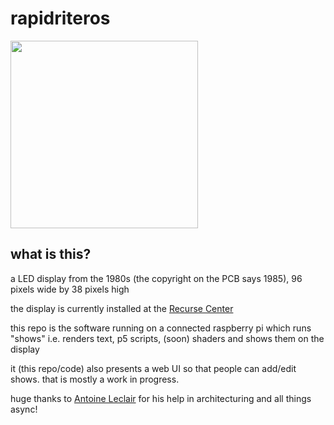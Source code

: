 # rapidriteros

<img src="https://github.com/user-attachments/assets/8c83438a-b475-4aa2-a457-cfa5b6127c11" style="width:300px">

## what is this?

a LED display from the 1980s (the copyright on the PCB says 1985), 96 pixels wide by 38 pixels high

the display is currently installed at the [Recurse Center](https://www.recurse.com/)

this repo is the software running on a connected raspberry pi which runs "shows" i.e. renders text, p5 scripts, (soon) shaders and shows them on the display

it (this repo/code) also presents a web UI so that people can add/edit shows. that is mostly a work in progress.

huge thanks to [Antoine Leclair](https://github.com/antoineleclair/) for his help in architecturing and all things async!
